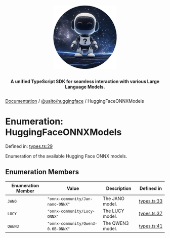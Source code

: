 <div style="display:flex; flex-direction:column; align-items:center;">
<p align="center">
  <img src="../UAITO.png" alt="UAITO Logo" width="200"/>
</p>

<p align="center">
  <strong>A unified TypeScript SDK for seamless interaction with various Large Language Models.</strong>
</p>
</div>

[Documentation](README.md) / [@uaito/huggingface](@uaito.huggingface.md) / HuggingFaceONNXModels

# Enumeration: HuggingFaceONNXModels

Defined in: [types.ts:29](https://github.com/elribonazo/uaito/blob/c7b2ced04f8aaf4fc185f81a7ea7b043c4f14fd3/packages/huggingFace/src/types.ts#L29)

Enumeration of the available Hugging Face ONNX models.

## Enumeration Members

| Enumeration Member | Value | Description | Defined in |
| ------ | ------ | ------ | ------ |
| <a id="jano"></a> `JANO` | `"onnx-community/Jan-nano-ONNX"` | The JANO model. | [types.ts:33](https://github.com/elribonazo/uaito/blob/c7b2ced04f8aaf4fc185f81a7ea7b043c4f14fd3/packages/huggingFace/src/types.ts#L33) |
| <a id="lucy"></a> `LUCY` | `"onnx-community/Lucy-ONNX"` | The LUCY model. | [types.ts:37](https://github.com/elribonazo/uaito/blob/c7b2ced04f8aaf4fc185f81a7ea7b043c4f14fd3/packages/huggingFace/src/types.ts#L37) |
| <a id="qwen3"></a> `QWEN3` | `"onnx-community/Qwen3-0.6B-ONNX"` | The QWEN3 model. | [types.ts:41](https://github.com/elribonazo/uaito/blob/c7b2ced04f8aaf4fc185f81a7ea7b043c4f14fd3/packages/huggingFace/src/types.ts#L41) |
